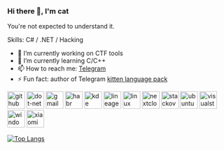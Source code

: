 <!--
**HackcatDev/HackcatDev** is a ✨ _special_ ✨ repository because its `README.md` (this file) appears on your GitHub profile.

Here are some ideas to get you started:

- 🔭 I’m currently working on ...
- 🌱 I’m currently learning ...
- 👯 I’m looking to collaborate on ...
- 🤔 I’m looking for help with ...
- 💬 Ask me about ...
- 📫 How to reach me: ...
- 😄 Pronouns: ...
- ⚡ Fun fact: ...
-->
### Hi there 👋, I'm cat
You're not expected to understand it. 

Skills: C# / .NET / Hacking

- 🔭 I’m currently working on CTF tools 
- 🌱 I’m currently learning C/C++ 
- 📫 How to reach me: [Telegram](https://t.me/HackcatDev) 
- ⚡ Fun fact: author of Telegram [kitten language pack](https://t.me/setlanguage/meowlng) 


[<img src='https://cdn.jsdelivr.net/npm/simple-icons@3.0.1/icons/github.svg' alt='github' height='40'>](https://github.com/HackcatDev)  [<img src='https://cdn.jsdelivr.net/npm/simple-icons@3.0.1/icons/dot-net.svg' alt='dot-net' height='40'>](about:blank)  [<img src='https://cdn.jsdelivr.net/npm/simple-icons@3.0.1/icons/gmail.svg' alt='gmail' height='40'>](hackcat.dev@gmail.com)  [<img src='https://cdn.jsdelivr.net/npm/simple-icons@3.0.1/icons/habr.svg' alt='habr' height='40'>](about:blank)  [<img src='https://cdn.jsdelivr.net/npm/simple-icons@3.0.1/icons/kde.svg' alt='kde' height='40'>](about:blank)  [<img src='https://cdn.jsdelivr.net/npm/simple-icons@3.0.1/icons/lineageos.svg' alt='lineageos' height='40'>](about:blank)  [<img src='https://cdn.jsdelivr.net/npm/simple-icons@3.0.1/icons/linux.svg' alt='linux' height='40'>](about:blank)  [<img src='https://cdn.jsdelivr.net/npm/simple-icons@3.0.1/icons/nextcloud.svg' alt='nextcloud' height='40'>](about:blank)  [<img src='https://cdn.jsdelivr.net/npm/simple-icons@3.0.1/icons/stackoverflow.svg' alt='stackoverflow' height='40'>](about:blank)  [<img src='https://cdn.jsdelivr.net/npm/simple-icons@3.0.1/icons/ubuntu.svg' alt='ubuntu' height='40'>](about:blank)  [<img src='https://cdn.jsdelivr.net/npm/simple-icons@3.0.1/icons/visualstudio.svg' alt='visualstudio' height='40'>](about:blank)  [<img src='https://cdn.jsdelivr.net/npm/simple-icons@3.0.1/icons/windows.svg' alt='windows' height='40'>](about:blank)  [<img src='https://cdn.jsdelivr.net/npm/simple-icons@3.0.1/icons/xiaomi.svg' alt='xiaomi' height='40'>](about:blank)  

[![Top Langs](https://github-readme-stats.vercel.app/api/top-langs/?username=HackcatDev&nothing=nothing)](https://github.com/anuraghazra/github-readme-stats)

